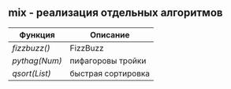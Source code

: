 ## mix - реализация отдельных алгоритмов
|   Функция   |      Описание      |  
|-------------|--------------------|  
|*fizzbuzz()* | FizzBuzz           |  
|*pythag(Num)*| пифагоровы тройки  |  
|*qsort(List)*| быстрая сортировка |  
